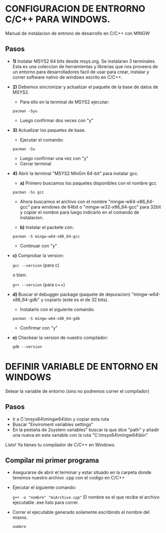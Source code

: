 # CONFIGURACION DE ENTRORNO C/C++ PARA WINDOWS.

Manual de instalacion de entrono de desarrollo en C/C++ con MINGW

## Pasos

- **1)** Instalar MSYS2 64 bits desde msys.org. Se instalaran 3 terminales. <br/>
Esta es una coleccion de herramientas y librerias que nos proveera de un entorno para desarrolladores facil de usar para crear, instalar y correr software nativo de windows escrito en C/C++.

- **2)** Debemos sincronizar y actualizar el paquete de la base de datos de MSYS2. <br/>
	- Para ello en la terminal de MSYS2 ejecutar: 
   
	`pacman -Syu `
   
	- Luego confirmar dos veces con "y"

- **3)** Actualizar los paquetes de base.<br/>
	- Ejecutar el comando:
	
	`pacman -Su`
	
	- Luego confirmar una vez con "y" <br/>
	- Cerrar terminal

- **4)** Abrir la terminal "MSYS2 MinGm 64-bit" para instalar gcc. <br/>

	- **a)** Primero buscamos los paquetes disponibles con el nombre gcc
  
	`pacman -Ss gcc`
	    
	- Ahora buscamos el archivo con el nombre "mingw-w64-x86_64-gcc" para windows de 64bit o "mingw-w32-x86_64-gcc" para 32bit y copiar el nombre para luego indicarlo en el comando de instalacion.
    
 	- **b)** Instalar el packete con:
  
	`pacman -S mingw-w64-x86_64-gcc`
      
	- Continuar con "y"
      
- **c)** Comprobar la version:
  
	`gcc --version`  (para c)
    
	o bien:
    
	`g++ --version` (para c++)

- **d)** Buscar el debugger package (paquete de depuracion) "mingw-w64-x86_64-gdb" y copiarlo (este es el de 32 bits).<br/>

	- Instalarlo con el siguiente comando:
  
	`pacman -S mingw-w64-x86_64-gdb`
	
	- Confirmar con "y"

- **e)** Checkear la version de nuestro compilador:

	`gdb --version`


# DEFINIR VARIABLE DE ENTORNO EN WINDOWS
  Setear la variable de entorno (sino no podremos correr el compilador)
## Pasos
- Ir a C:\msys64\mingw64\bin y copiar esta ruta 
- Buscar "Enviroment variables settings"
- En la pestaña de 2system variables" buscar la que dice "path"
y añadir una nueva en esta variable con la ruta "C:\msys64\mingw64\bin"

Listo! Ya tienes tu compilador de C/C++ en Windows.

## Compilar mi primer programa
- Asegurarse de abrir el terminar y estar situado en la carpeta donde tenemos nuestro archivo .cpp con el codigo en C/C++
- Ejecutar el siguiente comando:

    `g++ -o "nombre" "miArchivo.cpp"` El nombre es el que recibe el archivo ejecutable .exe listo para correr.
    
-  Correr el ejecutable generado solamente escribindo el nombre del mismo.

    `nombre`
